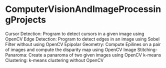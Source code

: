 # ComputerVisionAndImageProcessingProjects
Cursor Detection: Program to detect cursors in a given image using OpenCV
Edge Detection: Program to detect edges in an image using Sobel Filter without using OpenCV
Epipolar Geometry: Compute Epilines on a pair of images and compute the disparity map using OpenCV
Image Stitching- Panaroma: Create a panaroma of two given images using OpenCV
k-means Clustering: k-means clustering without OpenCV
